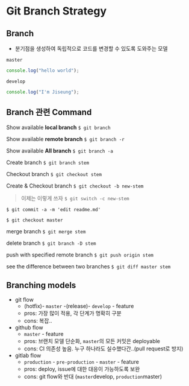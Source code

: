 # Git Branch Strategy

## Branch

- 분기점을 생성하여 독립적으로 코드를 변경할 수 있도록 도와주는 모델

`master`

```js
console.log("hello world");
```

`develop`

```js
console.log("I'm Jiseung");
```

## Branch 관련 Command

Show available **local branch**
`$ git branch`

Show available **remote branch**
`$ git branch -r`

Show available **All branch**
`$ git branch -a`

Create branch
`$ git branch stem`

Checkout branch
`$ git checkout stem`

Create & Checkout branch
`$ git checkout -b new-stem`

> 이제는 이렇게 쓰자
> `$ git switch -c new-stem`

`$ git commit -a -m 'edit readme.md'`

`$ git checkout master`

merge branch
`$ git merge stem`

delete branch
`$ git branch -D stem`

push with specified remote branch
`$ git push origin stem`

see the difference between two branches
`$ git diff master stem`

## Branching models

- git flow
  - (hotfix)- `master` -(release)- `develop` - feature
  - pros: 가장 많이 적용, 각 단계가 명확히 구분
  - cons: 복잡..
- github flow
  - `master` - feature
  - pros: 브랜치 모델 단순화, `master`의 모든 커밋은 deployable
  - cons: CI 의존성 높음. 누구 하나라도 실수했다간..(pull request로 방지)
- gitlab flow
  - `production` - `pre-production` - `master` - feature
  - pros: deploy, issue에 대한 대응이 가능하도록 보완
  - cons: git flow와 반대 (`master`develop, `production`master)
